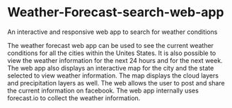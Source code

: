 # Weather-Forecast-search-web-app
An interactive and responsive web app to search for weather conditions

The weather forecast web app can be used to see the current weather conditions for all the cities within the Unites States. 
It is also possible to view the weather information for the next 24 hours and for the next week.
The web app also displays an interactive map for the city and the state selected to view weather information. 
The map displays the cloud layers and precipitation layers as well.
The web allows the user to post and share the current information on facebook. 
The web app internally uses forecast.io to collect the weather information. 
